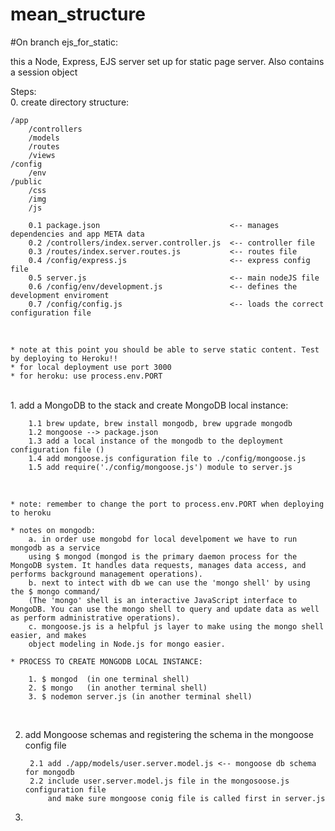 # mean_structure

#On branch ejs_for_static:


this a Node, Express, EJS server set up for static page server.
Also contains a session object

Steps:<br />
0. create directory structure:

    /app
        /controllers
        /models
        /routes
        /views
    /config
        /env
    /public
        /css
        /img
        /js

        0.1 package.json                             <-- manages dependencies and app META data
        0.2 /controllers/index.server.controller.js  <-- controller file
        0.3 /routes/index.server.routes.js           <-- routes file
        0.4 /config/express.js                       <-- express config file
        0.5 server.js                                <-- main nodeJS file
        0.6 /config/env/development.js               <-- defines the development enviroment
        0.7 /config/config.js                        <-- loads the correct configuration file
<br />

    * note at this point you should be able to serve static content. Test by deploying to Heroku!!
    * for local deployment use port 3000
    * for heroku: use process.env.PORT

<br />
1. add a MongoDB to the stack and create MongoDB local instance:

        1.1 brew update, brew install mongodb, brew upgrade mongodb
        1.2 mongoose --> package.json
        1.3 add a local instance of the mongodb to the deployment configuration file ()
        1.4 add mongoose.js configuration file to ./config/mongoose.js
        1.5 add require('./config/mongoose.js') module to server.js
<br />

    * note: remember to change the port to process.env.PORT when deploying to heroku

    * notes on mongodb:
        a. in order use mongobd for local develpoment we have to run mongodb as a service
        using $ mongod (mongod is the primary daemon process for the MongoDB system. It handles data requests, manages data access, and performs background management operations).
        b. next to intect with db we can use the 'mongo shell' by using the $ mongo command/
        (The 'mongo' shell is an interactive JavaScript interface to MongoDB. You can use the mongo shell to query and update data as well as perform administrative operations).
        c. mongoose.js is a helpful js layer to make using the mongo shell easier, and makes
        object modeling in Node.js for mongo easier.

    * PROCESS TO CREATE MONGODB LOCAL INSTANCE:

        1. $ mongod  (in one terminal shell)
        2. $ mongo   (in another terminal shell)
        3. $ nodemon server.js (in another terminal shell)   

<br />    

2. add Mongoose schemas and registering the schema in the mongoose config file

        2.1 add ./app/models/user.server.model.js <-- mongoose db schema for mongodb
        2.2 include user.server.model.js file in the mongosoose.js configuration file
            and make sure mongoose conig file is called first in server.js

3. 
